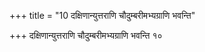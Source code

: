 +++
title = "10 दक्षिणान्युत्तराणि चौदुम्बरीमभ्यग्राणि भवन्ति"

+++
दक्षिणान्युत्तराणि चौदुम्बरीमभ्यग्राणि भवन्ति १०